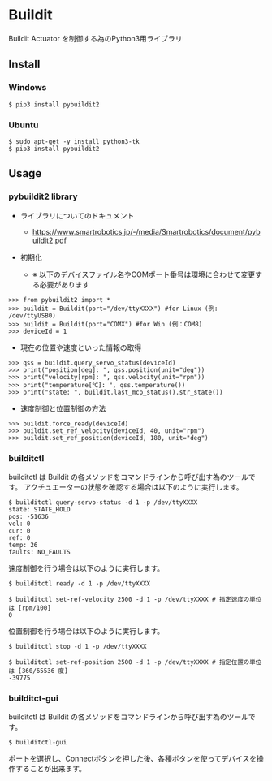 # Buildit

Buildit Actuator を制御する為のPython3用ライブラリ


## Install

### Windows

```
$ pip3 install pybuildit2
```

### Ubuntu

```
$ sudo apt-get -y install python3-tk
$ pip3 install pybuildit2
```

## Usage

### pybuildit2 library

* ライブラリについてのドキュメント
    * https://www.smartrobotics.jp/-/media/Smartrobotics/document/pybuildit2.pdf

* 初期化
    * ※ 以下のデバイスファイル名やCOMポート番号は環境に合わせて変更する必要があります

```
>>> from pybuildit2 import *
>>> buildit = Buildit(port="/dev/ttyXXXX") #for Linux (例: /dev/ttyUSB0)
>>> buildit = Buildit(port="COMX") #for Win (例：COM8)
>>> deviceId = 1
```


* 現在の位置や速度といった情報の取得

```
>>> qss = buildit.query_servo_status(deviceId)
>>> print("position[deg]: ", qss.position(unit="deg"))
>>> print("velocity[rpm]: ", qss.velocity(unit="rpm"))
>>> print("temperature[℃]: ", qss.temperature())
>>> print("state: ", buildit.last_mcp_status().str_state())
```

* 速度制御と位置制御の方法

```
>>> buildit.force_ready(deviceId)
>>> buildit.set_ref_velocity(deviceId, 40, unit="rpm")
>>> buildit.set_ref_position(deviceId, 180, unit="deg")
```


### builditctl

builditctl は Buildit の各メソッドをコマンドラインから呼び出す為のツールです。
アクチュエーターの状態を確認する場合は以下のように実行します。

```
$ builditctl query-servo-status -d 1 -p /dev/ttyXXXX
state: STATE_HOLD
pos: -51636
vel: 0
cur: 0
ref: 0
temp: 26
faults: NO_FAULTS
```

速度制御を行う場合は以下のように実行します。

```
$ builditctl ready -d 1 -p /dev/ttyXXXX

$ builditctl set-ref-velocity 2500 -d 1 -p /dev/ttyXXXX # 指定速度の単位は [rpm/100]
0
```

位置制御を行う場合は以下のように実行します。

```
$ builditctl stop -d 1 -p /dev/ttyXXXX

$ builditctl set-ref-position 2500 -d 1 -p /dev/ttyXXXX # 指定位置の単位は [360/65536 度]
-39775
```


### builditct-gui

builditctl は Buildit の各メソッドをコマンドラインから呼び出す為のツールです。

```
$ builditctl-gui
```

ポートを選択し、Connectボタンを押した後、各種ボタンを使ってデバイスを操作することが出来ます。





